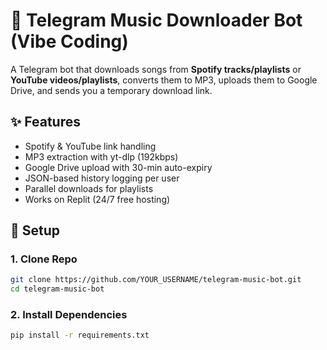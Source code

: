# 🎵 Telegram Music Downloader Bot (Vibe Coding)

A Telegram bot that downloads songs from **Spotify tracks/playlists** or **YouTube videos/playlists**, converts them to MP3, uploads them to Google Drive, and sends you a temporary download link.

## ✨ Features
- Spotify & YouTube link handling
- MP3 extraction with yt-dlp (192kbps)
- Google Drive upload with 30-min auto-expiry
- JSON-based history logging per user
- Parallel downloads for playlists
- Works on Replit (24/7 free hosting)

## 🚀 Setup

### 1. Clone Repo
```bash
git clone https://github.com/YOUR_USERNAME/telegram-music-bot.git
cd telegram-music-bot
```

### 2. Install Dependencies
```bash
pip install -r requirements.txt
```

